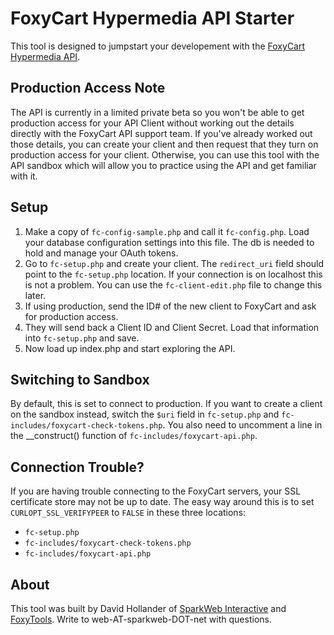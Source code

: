 FoxyCart Hypermedia API Starter
=======

This tool is designed to jumpstart your developement with the [FoxyCart Hypermedia API](https://wiki.foxycart.com/v/0.0.0/hypermedia_api).

## Production Access Note

The API is currently in a limited private beta so you won't be able to get production access for your API Client without working out the details directly with the FoxyCart API support team. If you've already worked out those details, you can create your client and then request that they turn on production access for your client. Otherwise, you can use this tool with the API sandbox which will allow you to practice using the API and get familiar with it.

## Setup

1. Make a copy of `fc-config-sample.php` and call it `fc-config.php`. Load your database configuration settings into this file. The db is needed to hold and manage your OAuth tokens.
2. Go to `fc-setup.php` and create your client. The `redirect_uri` field should point to the `fc-setup.php` location. If your connection is on localhost this is not a problem. You can use the `fc-client-edit.php` file to change this later.
3. If using production, send the ID# of the new client to FoxyCart and ask for production access.
4. They will send back a Client ID and Client Secret. Load that information into `fc-setup.php` and save.
5. Now load up index.php and start exploring the API.

## Switching to Sandbox

By default, this is set to connect to production. If you want to create a client on the sandbox instead, switch the `$uri` field in `fc-setup.php` and `fc-includes/foxycart-check-tokens.php`. You also need to uncomment a line in the __construct() function of `fc-includes/foxycart-api.php`.

## Connection Trouble?

If you are having trouble connecting to the FoxyCart servers, your SSL certificate store may not be up to date. The easy way around this is to set `CURLOPT_SSL_VERIFYPEER` to `FALSE` in these three locations:

- `fc-setup.php`
- `fc-includes/foxycart-check-tokens.php`
- `fc-includes/foxycart-api.php`

## About

This tool was built by David Hollander of [SparkWeb Interactive](http://sparkweb.net) and [FoxyTools](http://foxytools.com). Write to web-AT-sparkweb-DOT-net with questions.
